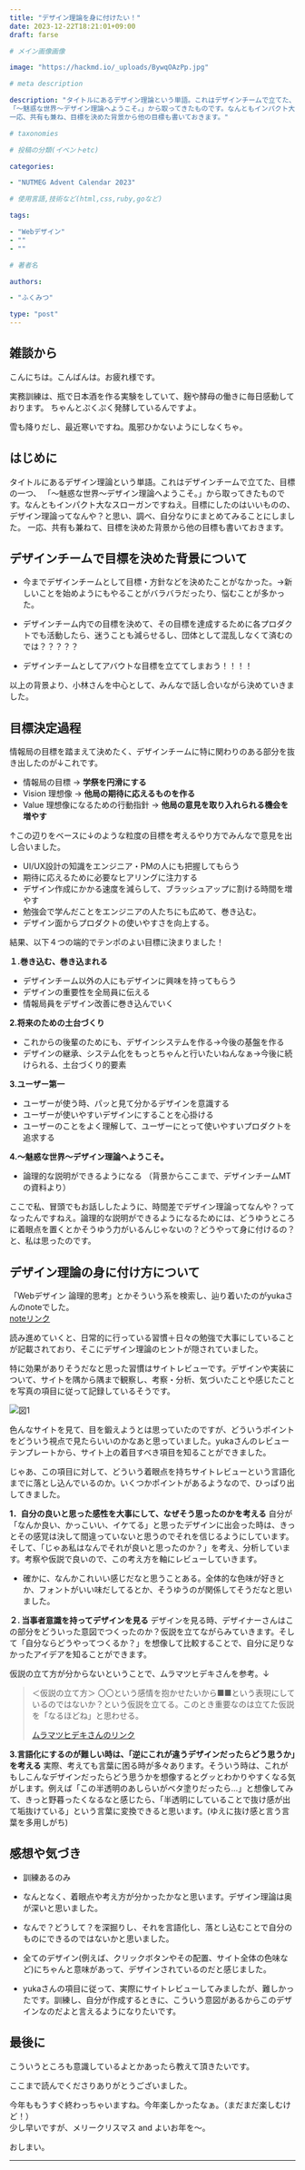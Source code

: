```yaml
---
title: "デザイン理論を身に付けたい！"
date: 2023-12-22T18:21:01+09:00
draft: farse

# メイン画像画像

image: "https://hackmd.io/_uploads/BywqOAzPp.jpg"

# meta description

description: "タイトルにあるデザイン理論という単語。これはデザインチームで立てた、目標の一つ、
「〜魅惑な世界〜デザイン理論へようこそ。」から取ってきたものです。なんともインパクト大なスローガンですねえ。目標にしたのはいいものの、デザイン理論ってなんや？と思い、調べ、自分なりにまとめてみることにしました。
一応、共有も兼ね、目標を決めた背景から他の目標も書いておきます。"

# taxonomies

# 投稿の分類(イベントetc)

categories:

- "NUTMEG Advent Calendar 2023"

# 使用言語,技術など(html,css,ruby,goなど)

tags:

- "Webデザイン"
- ""
- ""

# 著者名

authors:

- "ふくみつ"

type: "post"
---
```


## 雑談から

こんにちは。こんばんは。お疲れ様です。

実務訓練は、瓶で日本酒を作る実験をしていて、麹や酵母の働きに毎日感動しております。
ちゃんとぷくぷく発酵しているんですよ。

雪も降りだし、最近寒いですね。風邪ひかないようにしなくちゃ。

## はじめに

タイトルにあるデザイン理論という単語。これはデザインチームで立てた、目標の一つ、
「〜魅惑な世界〜デザイン理論へようこそ。」から取ってきたものです。なんともインパクト大なスローガンですねえ。目標にしたのはいいものの、デザイン理論ってなんや？と思い、調べ、自分なりにまとめてみることにしました。
一応、共有も兼ねて、目標を決めた背景から他の目標も書いておきます。

## デザインチームで目標を決めた背景について

- 今までデザインチームとして目標・方針などを決めたことがなかった。→新しいことを始めようにもやることがバラバラだったり、悩むことが多かった。

- デザインチーム内での目標を決めて、その目標を達成するために各プロダクトでも活動したら、迷うことも減らせるし、団体として混乱しなくて済むのでは？？？？？

- デザインチームとしてアバウトな目標を立ててしまおう！！！！

以上の背景より、小林さんを中心として、みんなで話し合いながら決めていきました。

## 目標決定過程

情報局の目標を踏まえて決めたく、デザインチームに特に関わりのある部分を抜き出したのが↓これです。

- 情報局の目標 → **学祭を円滑にする**
- Vision 理想像 → **他局の期待に応えるものを作る**
- Value 理想像になるための行動指針 → **他局の意見を取り入れられる機会を増やす**

↑この辺りをベースに↓のような粒度の目標を考えるやり方でみんなで意見を出し合いました。

- UI/UX設計の知識をエンジニア・PMの人にも把握してもらう
- 期待に応えるために必要なヒアリングに注力する
- デザイン作成にかかる速度を減らして、ブラッシュアップに割ける時間を増やす
- 勉強会で学んだことをエンジニアの人たちにも広めて、巻き込む。
- デザイン面からプロダクトの使いやすさを向上する。

結果、以下４つの端的でテンポのよい目標に決まりました！

**１.巻き込む、巻き込まれる**

- デザインチーム以外の人にもデザインに興味を持ってもらう
- デザインの重要性を全局員に伝える
- 情報局員をデザイン改善に巻き込んでいく

**2.将来のための土台づくり**

- これからの後輩のためにも、デザインシステムを作る→今後の基盤を作る
- デザインの継承、システム化をもっとちゃんと行いたいねんなぁ→今後に続けられる、土台づくり的要素

**3.ユーザー第一**

- ユーザーが使う時、パッと見て分かるデザインを意識する
- ユーザーが使いやすいデザインにすることを心掛ける
- ユーザーのことをよく理解して、ユーザーにとって使いやすいプロダクトを追求する

**4.〜魅惑な世界〜デザイン理論へようこそ。**

- 論理的な説明ができるようになる
（背景からここまで、デザインチームMTの資料より）

ここで私、冒頭でもお話ししたように、時間差でデザイン理論ってなんや？ってなったんですねえ。論理的な説明ができるようになるためには、どうゆうところに着眼点を置くとかそうゆう力がいるんじゃないの？どうやって身に付けるの？と、私は思ったのです。

## デザイン理論の身に付け方について

「Webデザイン 論理的思考」とかそういう系を検索し、辿り着いたのがyukaさんのnoteでした。</br>
[noteリンク](https://note.com/yukango/n/ne92e7e4d72da)

読み進めていくと、日常的に行っている習慣＋日々の勉強で大事にしていることが記載されており、そこにデザイン理論のヒントが隠されていました。

特に効果がありそうだなと思った習慣はサイトレビューです。デザインや実装について、サイトを隅から隅まで観察し、考察・分析、気づいたことや感じたことを写真の項目に従って記録しているそうです。

![図1](https://hackmd.io/_uploads/BkUe27fv6.png)

色んなサイトを見て、目を鍛えようとは思っていたのですが、どういうポイントをどういう視点で見たらいいのかなあと思っていました。yukaさんのレビューテンプレートから、サイト上の着目すべき項目を知ることができました。

じゃあ、この項目に対して、どういう着眼点を持ちサイトレビューという言語化までに落とし込んでいるのか。いくつかポイントがあるようなので、ひっぱり出してきました。

**1．自分の良いと思った感性を大事にして、なぜそう思ったのかを考える**
自分が「なんか良い、かっこいい、イケてる」と思ったデザインに出会った時は、きっとその感覚は決して間違っていないと思うのでそれを信じるようにしています。そして、「じゃあ私はなんでそれが良いと思ったのか？」を考え、分析しています。考察や仮説で良いので、この考え方を軸にレビューしていきます。

- 確かに、なんかこれいい感じだなと思うことある。全体的な色味が好きとか、フォントがいい味だしてるとか、そうゆうのが関係してそうだなと思いました。

**２. 当事者意識を持ってデザインを見る**
デザインを見る時、デザイナーさんはこの部分をどういった意図でつくったのか？仮説を立てながらみていきます。そして「自分ならどうやってつくるか？」を想像して比較することで、自分に足りなかったアイデアを知ることができます。

仮説の立て方が分からないということで、ムラマツヒデキさんを参考。↓

> ＜仮説の立て方＞
> 〇〇という感情を抱かせたいから■■という表現にしているのではないか？という仮説を立てる。このとき重要なのは立てた仮説を「なるほどね」と思わせる。
>
> [ムラマツヒデキさんのリンク](https://twitter.com/muuuuu_chang/status/1551232161918771201?ref_src=twsrc%5Etfw%7Ctwcamp%5Etweetembed%7Ctwterm%5E1551232161918771201%7Ctwgr%5E3ca40b7995c713690344ff93003b00ef63f001aa%7Ctwcon%5Es1_c10&ref_url=https%3A%2F%2Fnote.com%2Fyukango%2Fn%2Fne92e7e4d72da)

**3.言語化にするのが難しい時は、「逆にこれが違うデザインだったらどう思うか」を考える**
実際、考えても言葉に困る時が多々あります。そういう時は、これがもしこんなデザインだったらどう思うかを想像するとグッとわかりやすくなる気がします。例えば「この半透明のあしらいがベタ塗りだったら…」と想像してみて、きっと野暮ったくなるなと感じたら、「半透明にしていることで抜け感が出て垢抜けている」という言葉に変換できると思います。(ゆえに抜け感と言う言葉を多用しがち)

## 感想や気づき

- 訓練あるのみ

- なんとなく、着眼点や考え方が分かったかなと思います。デザイン理論は奥が深いと思いました。

- なんで？どうして？を深掘りし、それを言語化し、落とし込むことで自分のものにできるのではないかと思いました。

- 全てのデザイン(例えば、クリックボタンやその配置、サイト全体の色味など)にちゃんと意味があって、デザインされているのだと感じました。

- yukaさんの項目に従って、実際にサイトレビューしてみましたが、難しかったです。訓練し、自分が作成するときに、こういう意図があるからこのデザインなのだよと言えるようになりたいです。

## 最後に

こういうところも意識しているよとかあったら教えて頂きたいです。

ここまで読んでくださりありがとうございました。

今年ももうすぐ終わっちゃいますね。今年楽しかったなぁ。（まだまだ楽しむけど！）</br>
少し早いですが、メリークリスマス and よいお年を〜。

おしまい。

****
